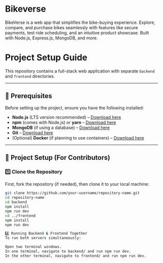 # Bikeverse
BikeVerse is a web app that simplifies the bike-buying experience. Explore, compare, and purchase bikes seamlessly with features like secure payments, test ride scheduling, and an intuitive product showcase. Built with Node.js, Express.js, MongoDB, and more.

# Project Setup Guide

This repository contains a full-stack web application with separate `backend` and `frontend` directories.

---

## 📌 Prerequisites

Before setting up the project, ensure you have the following installed:

- **Node.js** (LTS version recommended) – [Download here](https://nodejs.org/)
- **npm** (comes with Node.js) or **yarn** – [Download here](https://yarnpkg.com/)
- **MongoDB** (if using a database) – [Download here](https://www.mongodb.com/try/download/community)
- **Git** – [Download here](https://git-scm.com/)
- (Optional) **Docker** (if planning to use containers) – [Download here](https://www.docker.com/)

---

## 🚀 Project Setup (For Contributors)

### 1️⃣ Clone the Repository

First, fork the repository (if needed), then clone it to your local machine:

```sh
git clone https://github.com/your-username/repository-name.git
cd repository-name
cd backend
npm install
npm run dev
cd ../frontend
npm install
npm run dev

4️⃣ Running Backend & Frontend Together
To run both servers simultaneously:

Open two terminal windows.
In one terminal, navigate to backend/ and run npm run dev.
In the other terminal, navigate to frontend/ and run npm run dev.
